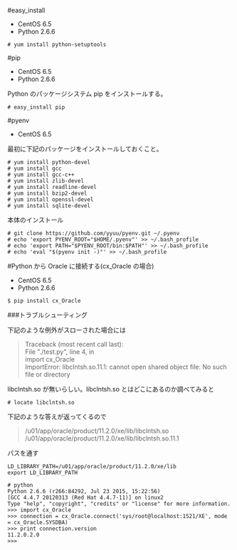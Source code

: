 #easy_install

- CentOS 6.5
- Python 2.6.6

```
# yum install python-setuptools
```

#pip

- CentOS 6.5
- Python 2.6.6

Python のパッケージシステム pip をインストールする。

```
# easy_install pip
```

#pyenv

- CentOS 6.5

最初に下記のパッケージをインストールしておくこと。

```
# yum install python-devel
# yum install gcc
# yum install gcc-c++
# yum install zlib-devel
# yum install readline-devel
# yum install bzip2-devel
# yum install openssl-devel
# yum install sqlite-devel
```

本体のインストール

```
# git clone https://github.com/yyuu/pyenv.git ~/.pyenv
# echo 'export PYENV_ROOT="$HOME/.pyenv"' >> ~/.bash_profile
# echo 'export PATH="$PYENV_ROOT/bin:$PATH"' >> ~/.bash_profile
# echo 'eval "$(pyenv init -)"' >> ~/.bash_profile
```

#Python から Oracle に接続する(cx_Oracle の場合)

- CentOS 6.5
- Python 2.6.6

```
$ pip install cx_Oracle
```

###トラブルシューティング

下記のような例外がスローされた場合には

> Traceback (most recent call last):   
>   File "./test.py", line 4, in <module>    
>     import cx_Oracle   
> ImportError: libclntsh.so.11.1: cannot open shared object file: No such file or directory

libclntsh.so が無いらしい。libclntsh.so とはどこにあるのか調べてみると

```
# locate libclntsh.so
```

下記のような答えが返ってくるので

> /u01/app/oracle/product/11.2.0/xe/lib/libclntsh.so    
> /u01/app/oracle/product/11.2.0/xe/lib/libclntsh.so.11.1  

パスを通す

```
LD_LIBRARY_PATH=/u01/app/oracle/product/11.2.0/xe/lib
export LD_LIBRARY_PATH
```

```
# python
Python 2.6.6 (r266:84292, Jul 23 2015, 15:22:56)
[GCC 4.4.7 20120313 (Red Hat 4.4.7-11)] on linux2
Type "help", "copyright", "credits" or "license" for more information.
>>> import cx_Oracle
>>> connection = cx_Oracle.connect('sys/root@localhost:1521/XE', mode = cx_Oracle.SYSDBA)
>>> print connection.version
11.2.0.2.0
>>>
```
